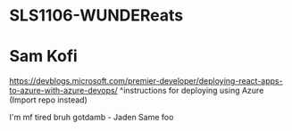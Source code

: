 # SLS1106-WUNDEReats 
# Sam Kofi

https://devblogs.microsoft.com/premier-developer/deploying-react-apps-to-azure-with-azure-devops/
 ^instructions for deploying using Azure
   (Import repo instead)


I'm mf tired bruh gotdamb - Jaden
Same foo
